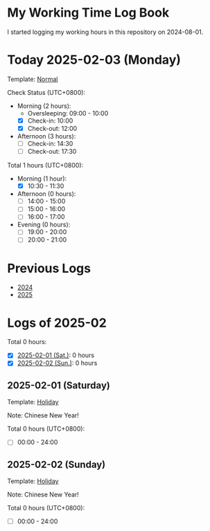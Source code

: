 # My Working Time Log Book

I started logging my working hours in this repository on 2024-08-01.

# Today 2025-02-03 (Monday)

Template: [Normal](Templates/Normal-v2.md#normal-template-with-check-status)

Check Status (UTC+0800):

- Morning (2 hours):
  - Oversleeping: 09:00 - 10:00
  - [x] Check-in: 10:00
  - [x] Check-out: 12:00
- Afternoon (3 hours):
  - [ ] Check-in: 14:30
  - [ ] Check-out: 17:30

Total 1 hours (UTC+0800):

- Morning (1 hour):
  - [x] 10:30 - 11:30

- Afternoon (0 hours):
  - [ ] 14:00 - 15:00
  - [ ] 15:00 - 16:00
  - [ ] 16:00 - 17:00

- Evening (0 hours):
  - [ ] 19:00 - 20:00
  - [ ] 20:00 - 21:00

# Previous Logs

- [2024](./2024/2024.md)
- [2025](./2025/2025.md)

# Logs of 2025-02

Total 0 hours:

- [x] [2025-02-01 (Sat.)](#2025-02-01-saturday): 0 hours
- [x] [2025-02-02 (Sun.)](#2025-02-02-sunday): 0 hours

## 2025-02-01 (Saturday)

Template: [Holiday](Templates/Holiday-v2.md)

Note: Chinese New Year!

Total 0 hours (UTC+0800):

- [ ] 00:00 - 24:00

## 2025-02-02 (Sunday)

Template: [Holiday](Templates/Holiday-v2.md)

Note: Chinese New Year!

Total 0 hours (UTC+0800):

- [ ] 00:00 - 24:00
